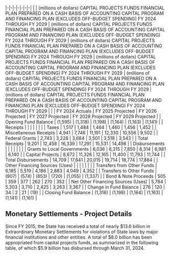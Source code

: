 |-|-|-|-|-|-|-|
| | (millions of dollars) CAPITAL PROJECTS FUNDS FINANCIAL PLAN PREPARED ON A CASH BASIS OF ACCOUNTING CAPITAL PROGRAM AND FINANCING PLAN (EXCLUDES OFF-BUDGET SPENDING) FY 2024 THROUGH FY 2029 | (millions of dollars) CAPITAL PROJECTS FUNDS FINANCIAL PLAN PREPARED ON A CASH BASIS OF ACCOUNTING CAPITAL PROGRAM AND FINANCING PLAN (EXCLUDES OFF-BUDGET SPENDING) FY 2024 THROUGH FY 2029 | (millions of dollars) CAPITAL PROJECTS FUNDS FINANCIAL PLAN PREPARED ON A CASH BASIS OF ACCOUNTING CAPITAL PROGRAM AND FINANCING PLAN (EXCLUDES OFF-BUDGET SPENDING) FY 2024 THROUGH FY 2029 | (millions of dollars) CAPITAL PROJECTS FUNDS FINANCIAL PLAN PREPARED ON A CASH BASIS OF ACCOUNTING CAPITAL PROGRAM AND FINANCING PLAN (EXCLUDES OFF-BUDGET SPENDING) FY 2024 THROUGH FY 2029 | (millions of dollars) CAPITAL PROJECTS FUNDS FINANCIAL PLAN PREPARED ON A CASH BASIS OF ACCOUNTING CAPITAL PROGRAM AND FINANCING PLAN (EXCLUDES OFF-BUDGET SPENDING) FY 2024 THROUGH FY 2029 | (millions of dollars) CAPITAL PROJECTS FUNDS FINANCIAL PLAN PREPARED ON A CASH BASIS OF ACCOUNTING CAPITAL PROGRAM AND FINANCING PLAN (EXCLUDES OFF-BUDGET SPENDING) FY 2024 THROUGH FY 2029 |
| | FY 2024  Actuals | FY 2025  Projected | FY 2026  Projected | FY 2027  Projected | FY 2028  Projected | FY 2029  Projected |
| Opening Fund Balance | (1,595) | (1,318) | (1,198) | (1,164) | (1,163) | (1,141) |
| Receipts | | | | | | |
| Taxes | 1,517 | 1,484 | 1,464 | 1,460 | 1,456 | 1,452 |
| Miscellaneous Receipts | 4,941 | 7,746 | 11,191 | 12,330 | 10,556 | 9,502 |
| Federal Grants | 2,743 | 3,228 | 3,684 | 3,501 | 3,518 | 3,543 |
| Total Receipts | 9,201 | 12,458 | 16,339 | 17,291 | 15,531 | 14,498 |
| Disbursements | | | | | | |
| Grants to Local Governments | 6,036 | 6,315 | 7,850 | 8,314 | 6,981 | 6,140 |
| Capital Projects | 8,672 | 11,326 | 12,165 | 11,400 | 11,793 | 11,744 |
| Total Disbursements | 14,709 | 17,641 | 20,015 | 19,714 | 18,774 | 17,884 |
| Other Financing Sources (Uses) | | | | | | |
| Transfers from Other Funds | 6,185 | 5,519 | 4,186 | 2,883 | 4,049 | 4,352 |
| Transfers to Other Funds | (907) | (574) | (853) | (720) | (1,055) | (1,337) |
| Bond & Note Proceeds | 505 | 359 | 377 | 262 | 270 | 352 |
| Net Other Financing Sources (Uses) | 5,784 | 5,303 | 3,710 | 2,425 | 3,263 | 3,367 |
| Change in Fund Balance | 276 | 120 | 34 | 2 | 21 | (19) |
| Closing Fund Balance | (1,318) | (1,198) | (1,164) | (1,163) | (1,141) | (1,161) |

## **Monetary Settlements - Project Details**

Since FY 2015, the State has received a total of nearly $13.6 billion in Extraordinary Monetary Settlements for violations of State laws by major financial institutions and other entities. A total of $8.0 billion has been appropriated from capital projects funds, as summarized in the following table, of which $5.9 billion has disbursed through March 31, 2024.